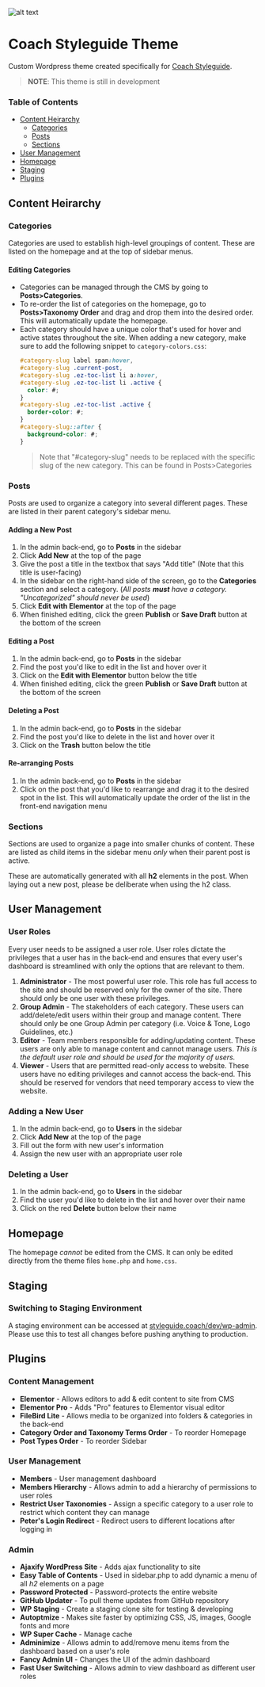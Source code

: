 ![alt text](https://styleguide.coach/wp-content/themes/coach-styleguide/img/logo-coach.svg)
# Coach Styleguide Theme
Custom Wordpress theme created specifically for [Coach Styleguide](https://styleguide.coach). 
> **NOTE**: This theme is still in development 

### Table of Contents <!-- Table of contents generated generated by http://tableofcontent.eu -->
 - [Content Heirarchy](#content-heirarchy)
   - [Categories](#categories)
   - [Posts](#posts)
   - [Sections](#sections)
 - [User Management](#user-management)
 - [Homepage](#homepage)
 - [Staging](#staging)
 - [Plugins](#plugins)

## Content Heirarchy
### Categories
Categories are used to establish high-level groupings of content. These are listed on the homepage and at the top of sidebar menus. 
  #### Editing Categories
  * Categories can be managed through the CMS by going to __Posts>Categories__.
  * To re-order the list of categories on the homepage, go to __Posts>Taxonomy Order__ and drag and drop them into the desired order. This will automatically update the homepage.
  * Each category should have a unique color that's used for hover and active states throughout the site. When adding a new category, make sure to add the following snippet to `category-colors.css`:
      ```css
      #category-slug label span:hover,
      #category-slug .current-post,
      #category-slug .ez-toc-list li a:hover,
      #category-slug .ez-toc-list li .active {
        color: #;
      }
      #category-slug .ez-toc-list .active {
        border-color: #;
      }
      #category-slug::after {
        background-color: #;
      }
      ```
      > Note that "#category-slug" needs to be replaced with the specific slug of the new category. This can be found in Posts>Categories
      
### Posts
Posts are used to organize a category into several different pages. These are listed in their parent category's sidebar menu.
  #### Adding a New Post
  1. In the admin back-end, go to **Posts** in the sidebar
  2. Click **Add New** at the top of the page
  3. Give the post a title in the textbox that says "Add title" (Note that this title is user-facing)
  4. In the sidebar on the right-hand side of the screen, go to the **Categories** section and select a category. (_All posts **must** have a category. "Uncategorized" should never be used_)
  5. Click **Edit with Elementor** at the top of the page
  6. When finished editing, click the green **Publish** or **Save Draft** button at the bottom of the screen
  #### Editing a Post
  1. In the admin back-end, go to **Posts** in the sidebar
  2. Find the post you'd like to edit in the list and hover over it
  3. Click on the **Edit with Elementor** button below the title 
  4. When finished editing, click the green **Publish** or **Save Draft** button at the bottom of the screen
  #### Deleting a Post
  1. In the admin back-end, go to **Posts** in the sidebar
  2. Find the post you'd like to delete in the list and hover over it
  3. Click on the **Trash** button below the title 
  #### Re-arranging Posts
  1. In the admin back-end, go to **Posts** in the sidebar
  2. Click on the post that you'd like to rearrange and drag it to the desired spot in the list. This will automatically update the order of the list in the front-end navigation menu

### Sections
  Sections are used to organize a page into smaller chunks of content. These are listed as child items in the sidebar menu *only* when their parent post is active. 
  
  These are automatically generated with all **h2** elements in the post. When laying out a new post, please be deliberate when using the h2 class.


## User Management
  ### User Roles
  Every user needs to be assigned a user role. User roles dictate the privileges that a user has in the back-end and ensures that every user's dashboard is streamlined with only the options that are relevant to them.
  1. **Administrator** - The most powerful user role. This role has full access to the site and should be reserved only for the owner of the site. There should only be one user with these privileges. 
  2. **Group Admin** - The stakeholders of each category. These users can add/delete/edit users within their group and manage content. There should only be one Group Admin per category (i.e. Voice & Tone, Logo Guidelines, etc.)
  3. **Editor** - Team members responsible for adding/updating content. These users are only able to manage content and cannot manage users. _This is the default user role and should be used for the majority of users._
  4. **Viewer** - Users that are permitted read-only access to website. These users have no editing privileges and cannot access the back-end. This should be reserved for vendors that need temporary access to view the website. 
  ### Adding a New User
  1. In the admin back-end, go to **Users** in the sidebar
  2. Click **Add New** at the top of the page
  3. Fill out the form with new user's information
  4. Assign the new user with an appropriate user role
   ### Deleting a User
  1. In the admin back-end, go to **Users** in the sidebar
  2. Find the user you'd like to delete in the list and hover over their name
  3. Click on the red **Delete** button below their name 


## Homepage
The homepage _cannot_ be edited from the CMS. It can only be edited directly from the theme files `home.php` and `home.css`.


## Staging
  ### Switching to Staging Environment
  A staging environment can be accessed at [styleguide.coach/dev/wp-admin](https://styleguide.coach/dev/wp-admin). Please use this to test all changes before pushing anything to production.


## Plugins
  ### Content Management
  * **Elementor** - Allows editors to add & edit content to site from CMS
  * **Elementor Pro** - Adds "Pro" features to Elementor visual editor
  * **FileBird Lite** - Allows media to be organized into folders & categories in the back-end
  * **Category Order and Taxonomy Terms Order** - To reorder Homepage
  * **Post Types Order** - To reorder Sidebar
  
  ### User Management
  * **Members** - User management dashboard
  * **Members Hierarchy** - Allows admin to add a hierarchy of permissions to user roles
  * **Restrict User Taxonomies** - Assign a specific category to a user role to restrict which content they can manage
  * **Peter's Login Redirect** - Redirect users to different locations after logging in
  
  ### Admin 
  * **Ajaxify WordPress Site** - Adds ajax functionality to site
  * **Easy Table of Contents** - Used in sidebar.php to add dynamic a menu of all *h2* elements on a page
  * **Password Protected** - Password-protects the entire website
  * **GitHub Updater** - To pull theme updates from GitHub repository
  * **WP Staging** - Create a staging clone site for testing & developing
  * **Autoptmize** - Makes site faster by optimizing CSS, JS, images, Google fonts and more
  * **WP Super Cache** - Manage cache 
  * **Adminimize** - Allows admin to add/remove menu items from the dashboard based on a user's role
  * **Fancy Admin UI** - Changes the UI of the admin dashboard
  * **Fast User Switching** - Allows admin to view dashboard as different user roles
